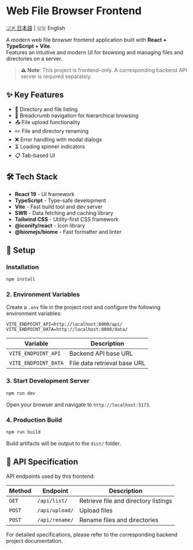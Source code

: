 # Web File Browser Frontend

[🇯🇵 日本語](README_JA.md) | 🇺🇸 English

A modern web file browser frontend application built with **React + TypeScript + Vite**.  
Features an intuitive and modern UI for browsing and managing files and directories on a server.

> **⚠️ Note**: This project is frontend-only. A corresponding backend API server is required separately.

## ✨ Key Features

- 📁 Directory and file listing
- 🧭 Breadcrumb navigation for hierarchical browsing
- 📤 File upload functionality
- ✏️ File and directory renaming
- ❌ Error handling with modal dialogs
- ⏳ Loading spinner indicators
- 📋 Tab-based UI

## 🛠️ Tech Stack

- **React 19** - UI framework
- **TypeScript** - Type-safe development
- **Vite** - Fast build tool and dev server
- **SWR** - Data fetching and caching library
- **Tailwind CSS** - Utility-first CSS framework
- **@iconify/react** - Icon library
- **@biomejs/biome** - Fast formatter and linter

## 🚀 Setup

### Installation

```bash
npm install
```

### 2. Environment Variables

Create a `.env` file in the project root and configure the following environment variables:

```env
VITE_ENDPOINT_API=http://localhost:8000/api/
VITE_ENDPOINT_DATA=http://localhost:8000/data/
```

| Variable | Description |
|----------|-------------|
| `VITE_ENDPOINT_API` | Backend API base URL |
| `VITE_ENDPOINT_DATA` | File data retrieval base URL |

### 3. Start Development Server

```bash
npm run dev
```

Open your browser and navigate to `http://localhost:5173`.

### 4. Production Build

```bash
npm run build
```

Build artifacts will be output to the `dist/` folder.

## 📡 API Specification

API endpoints used by this frontend:

| Method | Endpoint | Description |
|--------|----------|-------------|
| `GET` | `/api/list/` | Retrieve file and directory listings |
| `POST` | `/api/upload/` | Upload files |
| `POST` | `/api/rename/` | Rename files and directories |

For detailed specifications, please refer to the corresponding backend project documentation.
